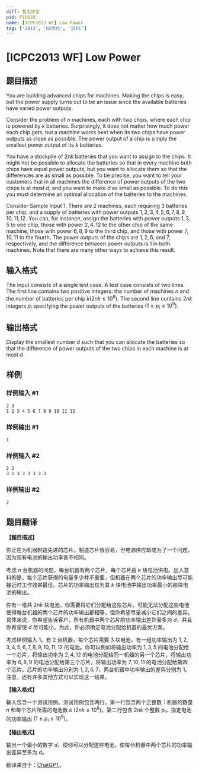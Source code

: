 ```yaml
---
diff: 暂无评定
pid: P10620
name: [ICPC2013 WF] Low Power
tag: ['2013', 'O2优化', 'ICPC']
---
```

# [ICPC2013 WF] Low Power
## 题目描述

You are building advanced chips for machines. Making the chips is easy, but the power supply turns out to be an issue since the available batteries have varied power outputs.

Consider the problem of $n$ machines, each with two chips, where each chip is powered by $k$ batteries. Surprisingly, it does not matter how much power each chip gets, but a machine works best when its two chips have power outputs as close as possible. The power output of a chip is simply the smallest power output of its $k$ batteries.

You have a stockpile of 2nk batteries that you want to assign to the chips. It might not be possible to allocate the batteries so that in every machine both chips have equal power outputs, but you want to allocate them so that the differences are as small as possible. To be precise, you want to tell your customers that in all machines the difference of power outputs of the two chips is at most $d$, and you want to make $d$ as small as possible. To do this you must determine an optimal allocation of the batteries to the machines.

Consider Sample Input $1$. There are $2$ machines, each requiring $3$ batteries per chip, and a supply of batteries with power outputs $1, 2, 3, 4, 5, 6, 7, 8, 9, 10, 11, 12$. You can, for instance, assign the batteries with power outputs $1, 3, 5$ to one chip, those with power $2, 4, 12$ to the other chip of the same machine, those with power $6, 8, 9$ to the third chip, and those with power $7, 10, 11$ to the fourth. The power outputs of the chips are $1, 2, 6,$ and $7$, respectively, and the difference between power outputs is $1$ in both machines. Note that there are many other ways to achieve this result.
## 输入格式

The input consists of a single test case. A test case consists of two lines. The first line contains two positive integers: the number of machines $n$ and the number of batteries per chip $k (2nk \leq 10^6)$. The second line contains $2nk$ integers $p_i$ specifying the power outputs of the batteries $(1 \leq p_i \leq 10^9)$.
## 输出格式

Display the smallest number $d$ such that you can allocate the batteries so that the difference of power outputs of the two chips in each machine is at most $d$.
## 样例

### 样例输入 #1
```
2 3
1 2 3 4 5 6 7 8 9 10 11 12
```
### 样例输出 #1
```
1
```
### 样例输入 #2
```
2 2
3 1 3 3 3 3 3 3
```
### 样例输出 #2
```
2
```
## 题目翻译

**【题目描述】**

你正在为机器制造先进的芯片。制造芯片很容易，但电源供应却成为了一个问题，因为现有电池的输出功率各不相同。

考虑 $n$ 台机器的问题，每台机器有两个芯片，每个芯片由 $k$ 块电池供电。出人意料的是，每个芯片获得的电量多少并不重要，但机器在两个芯片的功率输出尽可能接近时工作效果最佳。芯片的功率输出仅为其 $k$ 块电池中输出功率最小的那块电池的输出。

你有一堆共 $2nk$ 块电池，你需要将它们分配给这些芯片。可能无法分配这些电池使得每台机器的两个芯片的功率输出都相等，但你希望尽量减小它们之间的差异。具体来说，你希望告诉客户，所有机器中两个芯片的功率输出差异至多为 $d$，并且你希望使 $d$ 尽可能小。为此，你必须确定电池分配给机器的最优方案。

考虑样例输入 $1$。有 $2$ 台机器，每个芯片需要 $3$ 块电池，有一组功率输出为 $1, 2, 3, 4, 5, 6, 7, 8, 9, 10, 11, 12$ 的电池。你可以例如将输出功率为 $1, 3, 5$ 的电池分配给一个芯片，将输出功率为 $2, 4, 12$ 的电池分配给同一机器的另一个芯片，将输出功率为 $6, 8, 9$ 的电池分配给第三个芯片，将输出功率为 $7, 10, 11$ 的电池分配给第四个芯片。芯片的功率输出分别为 $1, 2, 6, 7$，两台机器中功率输出的差异分别为 $1$。注意，还有许多其他方式可以实现这一结果。

**【输入格式】**

输入包含一个测试用例。测试用例包含两行。第一行包含两个正整数：机器的数量 $n$ 和每个芯片所需的电池数 $k$ $(2nk \leq 10^6)$。第二行包含 $2nk$ 个整数 $p_i$，指定电池的功率输出 $(1 \leq p_i \leq 10^9)$。

**【输出格式】**

输出一个最小的数字 $d$，使你可以分配这些电池，使每台机器中两个芯片的功率输出差异至多为 $d$。

翻译来自于：[ChatGPT](https://chatgpt.com/)。
